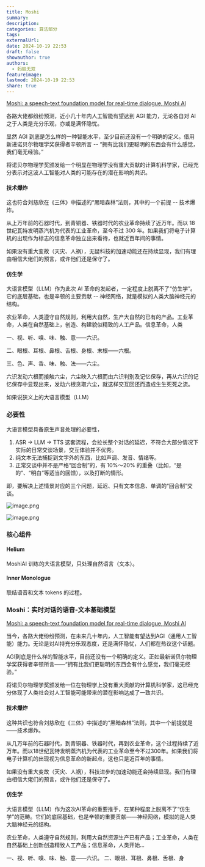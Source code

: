 ```yaml
---
title: Moshi
summary: 
description: 
categories: 算法部分
tags: 
externalUrl: 
date: 2024-10-19 22:53
draft: false
showauthor: true
authors:
  - 蚂蚁无双
featureimage: 
lastmod: 2024-10-19 22:53
share: true
---
```

[Moshi: a speech-text foundation model for real-time dialogue, Moshi AI](https://github.com/kyutai-labs/moshi)

各路大佬都纷纷预测，近小几十年内人工智能有望达到 AGI 能力，无论各自对 AI 之于人类是充分乐观，亦或是满怀隐忧。

显然 AGI 到底是怎么样的一种智能水平，至少目前还没有一个明确的定义。借用新进诺贝尔物理学奖获得者辛顿所言 -- “拥有比我们更聪明的东西会有什么感觉，我们毫无经验。”

将诺贝尔物理学奖颁发给一个明显在物理学没有重大贡献的计算机科学家，已经充分表示对这波人工智能对人类的可能存在的潜在影响的共识。

#### 技术爆炸

这也符合刘慈欣在《三体》中描述的“黑暗森林”法则，其中的一个前提 -- 技术爆炸。

从上万年前的石器时代，到青铜器、铁器时代的农业革命持续了近万年。而以 18 世纪瓦特发明蒸汽机为代表的工业革命，至今不过 300 年。如果我们将电子计算机的出现作为标志的信息革命独立出来看待，也就近百年间的事情。

如果没有重大变故（天灾、人祸），无疑科技的加速动能还在持续显现，我们有理由相信大佬们的预言，或许他们还是保守了。

#### 仿生学

大语言模型（LLM）作为此次 AI 革命的发起者，一定程度上脱离不了“仿生学”。它的底层基础，也是辛顿的主要贡献 -- 神经网络，就是模拟的人类大脑神经元的结构。

农业革命，人类遵守自然规则，利用大自然，生产大自然的已有的产品。工业革命，人类在自然基础上，创造、构建貌似精致的人工产品。信息革命，人类

一、视、听、嗅、味、触、意——六识。

二、眼根、耳根、鼻根、舌根、身根、末根——六根。

三、色、声、香、味、触、法——六尘。

六识发动六根而接触六尘，六尘映入六根而由六识判别及记忆保存，再从六识的记忆保存中显现出来，发动六根贪取六尘，就这样交互回还而造成生生死死之流。

如果说狭义上的大语言模型（LLM）
### 必要性
大语言模型具备原生声音处理的必要性，

1. ASR -> LLM -> TTS 这套流程，会拉长整个对话的延迟，不符合大部分情况下实际的日常交谈场景，交互体验并不优秀。
2. 纯文本无法捕捉到文字外的东西，比如声调、发音、情绪等。
3. 正常交谈中并不是严格“回合制”的，有 10%～20% 的重叠（比如，“是的”、“明白”等适当的回馈），以及打断的情形。

即，要解决上述情景对应的三个问题，延迟、只有文本信息、单调的“回合制”交谈。
	

![image.png](https://picgo202.oss-cn-hangzhou.aliyuncs.com/20240930161107.png)

![image.png](https://picgo202.oss-cn-hangzhou.aliyuncs.com/20241009090813.png)

### 核心组件

#### Helium
MoshiAI 训练的大语言模型，只处理自然语言（文本）。

#### Inner Monologue
联结语音和文本 tokens 的过程。




### Moshi：实时对话的语音-文本基础模型

[Moshi: a speech-text foundation model for real-time dialogue, Moshi AI](https://github.com/kyutai-labs/moshi)

当今，各路大佬纷纷预测，在未来几十年内，人工智能有望达到AGI（通用人工智能）能力。无论是对AI持充分乐观态度，还是满怀隐忧，人们都在热议这个话题。

AGI到底是什么样的智能水平，目前还没有一个明确的定义。正如最新诺贝尔物理学奖获得者辛顿所言——“拥有比我们更聪明的东西会有什么感觉，我们毫无经验。”

将诺贝尔物理学奖颁发给一位在物理学上没有重大贡献的计算机科学家，这已经充分体现了人类社会对人工智能可能带来的潜在影响达成了一致共识。

#### 技术爆炸

这种共识也符合刘慈欣在《三体》中描述的“黑暗森林”法则，其中一个前提就是——技术爆炸。

从几万年前的石器时代，到青铜器、铁器时代，再到农业革命，这个过程持续了近万年。而以18世纪瓦特发明蒸汽机为代表的工业革命至今不过300年。如果我们将电子计算机的出现视为信息革命的新起点，这也只是近百年的事情。

如果没有重大变故（天灾、人祸），科技进步的加速动能还会持续显现。我们有理由相信大佬们的预言，或许他们还是保守了。

#### 仿生学

大语言模型（LLM）作为这次AI革命的重要推手，在某种程度上脱离不了“仿生学”的范畴。它们的底层基础，也是辛顿的重要贡献——神经网络，模拟的是人类大脑神经元的结构。

农业革命，人类遵守自然规则，利用大自然资源生产已有产品；工业革命，人类在自然基础上创新创造精致人工产品；信息革命，人类开始...

一、视、听、嗅、味、触、意——六识。
二、眼根、耳根、鼻根、舌根、身